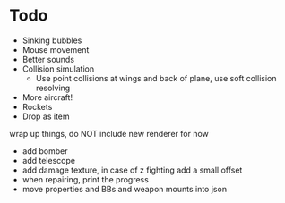 # Todo

* Sinking bubbles
* Mouse movement
* Better sounds
* Collision simulation
    * Use point collisions at wings and back of plane, use soft collision resolving
* More aircraft!
* Rockets
* Drop as item



wrap up things, do NOT include new renderer for now
* add bomber
* add telescope
* add damage texture, in case of z fighting add a small offset
* when repairing, print the progress
* move properties and BBs and weapon mounts into json